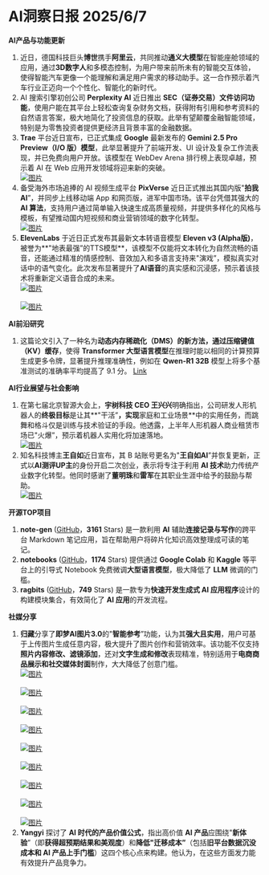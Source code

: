 # AI洞察日报 2025/6/7

**AI产品与功能更新**

1.  近日，德国科技巨头**博世**携手**阿里云**，共同推动**通义大模型**在智能座舱领域的应用，通过**3D数字人**和多模态控制，为用户带来前所未有的智能交互体验，使得智能汽车更像一个能理解和满足用户需求的移动助手。这一合作预示着汽车行业正迈向一个个性化、智能化的新时代。
2.  AI 搜索引擎初创公司 **Perplexity AI** 近日推出 **SEC（证券交易）文件访问功能**，使用户能在其平台上轻松查询复杂财务文档，获得附有引用和参考资料的自然语言答案，极大地简化了投资信息的获取。此举有望颠覆金融智能领域，特别是为零售投资者提供更经济且背景丰富的金融数据。
3.  **Trae** 平台近日宣布，已正式集成 **Google** 最新发布的 **Gemini 2.5 Pro Preview（I/O 版）模型**，此举显著提升了前端开发、UI 设计及复杂工作流表现，并已免费向用户开放。该模型在 WebDev Arena 排行榜上表现卓越，预示着 AI 在 Web 应用开发领域将迎来新的突破。
    <br/> [![图片](https://upload.chinaz.com/2025/0606/6388481749990229697161576.png "img")](https://upload.chinaz.com/2025/0606/6388481749990229697161576.png) <br/>
4.  备受海外市场追捧的 AI 视频生成平台 **PixVerse** 近日正式推出其国内版"**拍我AI**”，并同步上线移动端 App 和网页版，进军中国市场。该平台凭借其强大的 **AI 算法**，支持用户通过简单输入快速生成高质量视频，并提供多样化的风格与模板，有望推动国内短视频和商业营销领域的数字化转型。
    <br/> [![图片](https://upload.chinaz.com/2025/0606/6388481574736715558459901.png "img")](https://upload.chinaz.com/2025/0606/6388481574736715558459901.png) <br/>
5.  **ElevenLabs** 于近日正式发布其最新文本转语音模型 **Eleven v3 (Alpha版)**，被誉为**"地表最强”的TTS模型**，该模型不仅能将文本转化为自然流畅的语音，还能通过精准的情感控制、音效加入和多语言支持来"演戏”，模拟真实对话中的语气变化。此次发布显著提升了**AI语音**的真实感和沉浸感，预示着该技术将重新定义语音合成的未来。
    <br/> [![图片](https://upload.chinaz.com/2025/0606/6388479747817228256386757.png "img")](https://upload.chinaz.com/2025/0606/6388479747817228256386757.png) <br/>
    <br/> [![图片](https://upload.chinaz.com/2025/0606/6388479739813195471789762.png "img")](https://upload.chinaz.com/2025/0606/6388479739813195471789762.png) <br/>

**AI前沿研究**

1.  这篇论文引入了一种名为**动态内存稀疏化（DMS）**的新方法，通过**压缩键值（KV）缓存**，使得 **Transformer 大型语言模型**在推理时能以相同的计算预算生成更多令牌，显著提升推理准确性，例如在 **Qwen-R1 32B** 模型上将多个基准测试的准确率平均提高了 9.1 分。
    [Link](https://arxiv.org/abs/2506.05345)

**AI行业展望与社会影响**

1.  在第七届北京智源大会上，**宇树科技 CEO 王兴兴**明确指出，公司研发人形机器人的**终极目标**是让其**"干活”**，实现**家庭和工业场景**中的实用任务，而跳舞和格斗仅是训练与技术验证的手段。他透露，上半年人形机器人商业租赁市场已"火爆”，预示着机器人实用化将加速落地。
    <br/> [![图片](https://pic.chinaz.com/picmap/202304171730201359_10.jpg "img")](https://pic.chinaz.com/picmap/202304171730201359_10.jpg) <br/>
2.  知名科技博主**王自如**近日宣布，其 B 站账号更名为"**王自如AI**”并恢复更新，正式以**AI测评UP主**的身份开启二次创业，表示将专注于利用 **AI 技术**助力传统产业数字化转型。他同时感谢了**董明珠**和**雷军**在其职业生涯中给予的鼓励与帮助。
    <br/> [![图片](https://upload.chinaz.com/2025/0606/6388480568808508227034081.png "img")](https://upload.chinaz.com/2025/0606/6388480568808508227034081.png) <br/>

**开源TOP项目**

1.  **note-gen** ([GitHub](https://github.com/codexu/note-gen)，**3161** Stars) 是一款利用 **AI** 辅助**连接记录与写作**的跨平台 Markdown 笔记应用，旨在帮助用户将碎片化知识高效整理成可读的笔记。
2.  **notebooks** ([GitHub](https://github.com/unslothai/notebooks)，**1174** Stars) 提供通过 **Google Colab** 和 **Kaggle** 等平台上的引导式 Notebook 免费微调**大型语言模型**，极大降低了 **LLM** 微调的门槛。
3.  **ragbits** ([GitHub](https://github.com/deepsense-ai/ragbits)，**749** Stars) 是一款专为**快速开发生成式 AI 应用程序**设计的构建模块集合，有效简化了 **AI 应用**的开发流程。

**社媒分享**

1.  **归藏**分享了**即梦AI图片3.0**的"**智能参考**”功能，认为其**强大且实用**，用户可基于上传图片生成任意内容，极大提升了图片创作和营销效率。该功能不仅支持**照片内容修改、滤镜添加**，还对**文字生成和修改**表现精准，特别适用于**电商商品展示和社交媒体封面**制作，大大降低了创意门槛。
    <br/> [![图片](https://cdnv2.ruguoapp.com/FvtrC2kjbbXAClT4WeaTRXbuUMLv3.jpeg "img")](https://cdnv2.ruguoapp.com/FvtrC2kjbbXAClT4WeaTRXbuUMLv3.jpeg) <br/>
    <br/> [![图片](https://cdnv2.ruguoapp.com/FvGUbBgx9b29jcEJ92tvu-kFz_ypv3.jpeg "img")](https://cdnv2.ruguoapp.com/FvGUbBgx9b29jcEJ92tvu-kFz_ypv3.jpeg) <br/>
    <br/> [![图片](https://cdnv2.ruguoapp.com/FnV7GrSW5YieR8TRdDd2GeXFvSX6v3.jpeg "img")](https://cdnv2.ruguoapp.com/FnV7GrSW5YieR8TRdDd2GeXFvSX6v3.jpeg) <br/>
    <br/> [![图片](https://cdnv2.ruguoapp.com/FoGF7qN63fCqXnd9G-yAfygdCQ4Uv3.jpeg "img")](https://cdnv2.ruguoapp.com/FoGF7qN63fCqXnd9G-yAfygdCQ4Uv3.jpeg) <br/>
    <br/> [![图片](https://cdnv2.ruguoapp.com/Fgl4H4MaJIKmLGmN6zlgXTfK3RV5v3.jpeg "img")](https://cdnv2.ruguoapp.com/Fgl4H4MaJIKmLGmN6zlgXTfK3RV5v3.jpeg) <br/>
    <br/> [![图片](https://cdnv2.ruguoapp.com/FqJBpMeFGM_47stni7VkULR2HPK9v3.jpeg "img")](https://cdnv2.ruguoapp.com/FqJBpMeFGM_47stni7VkULR2HPK9v3.jpeg) <br/>
    <br/> [![图片](https://cdnv2.ruguoapp.com/FsnA_EbWQ9RyAOBBGeWKchzGFVaxv3.jpeg "img")](https://cdnv2.ruguoapp.com/FsnA_EbWQ9RyAOBBGeWKchzGFVaxv3.jpeg) <br/>
    <br/> [![图片](https://cdnv2.ruguoapp.com/FryNngUijzICCRz16ob8uzxuDNRrv3.jpeg "img")](https://cdnv2.ruguoapp.com/FryNngUijzICCRz16ob8uzxuDNRrv3.jpeg) <br/>
    <br/> [![图片](https://cdnv2.ruguoapp.com/FrQWYo3g-HjsixXNDFEnnq2dAFb-v3.jpeg "img")](https://cdnv2.ruguoapp.com/FrQWYo3g-HjsixXNDFEnnq2dAFb-v3.jpeg) <br/>
2.  **Yangyi** 探讨了 **AI 时代的产品价值公式**，指出高价值 **AI 产品**应围绕"**新体验**”（即**获得超预期结果和美观度**）和**降低"迁移成本”**（包括**旧平台数据沉没成本和 AI 产品上手门槛**）这四个核心点来构建。他认为，在这些方面发力能有效提升产品竞争力。